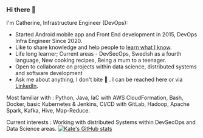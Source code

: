 ### Hi there 👋
I'm Catherine, Infrastructure Engineer (DevOps):

- Started Android mobile app and Front End development in 2015, DevOps Infra Engineer Since 2020.
- Like to share knowledge and help people to [learn what I know](https://www.linkedin.com/in/crakama/detail/recent-activity/posts/). 
- Life long learner; Current areas - DevSecOps, Swedish as a fourth language, New cooking recipes, Being a mum to a teenager.
- Open to collaborate on projects within data science, distributed systems and software development
- Ask me about anything, I don't bite :slightly_smiling_face: . I can be reached here or via [LinkedIn](https://www.linkedin.com/in/crakama/). 

Most familiar with : Python, Java, IaC with AWS CloudFormation, Bash, Docker, basic Kubernetes & Jenkins, CI/CD with GitLab, Hadoop, Apache Spark, Kafka, Hive, Map-Reduce.

Current interests : Working with distributed Systems within DevSecOps and Data Science areas.
[![Kate's GitHub stats](https://github-readme-stats.vercel.app/api?username=crakama)](https://github.com/crakama/github-readme-stats)
<!--
**crakama/crakama** is a ✨ _special_ ✨ repository because its `README.md` (this file) appears on your GitHub profile.

Here are some ideas to get you started:

- 🔭 I’m currently working on ...
- 🌱 I’m currently learning ...
- 👯 I’m looking to collaborate on ...
- 🤔 I’m looking for help with ...
- 💬 Ask me about ...
- 📫 How to reach me: ...
- 😄 Pronouns: ...
- ⚡ Fun fact: ...
-->
